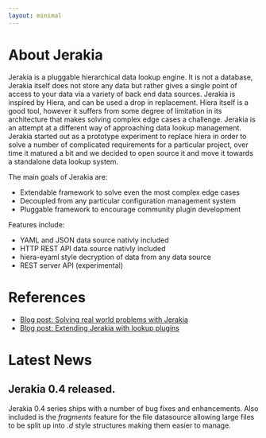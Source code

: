 ```yaml
---
layout: minimal
---
```


# About Jerakia

Jerakia is a pluggable hierarchical data lookup engine.  It is not a database, Jerakia itself does not store any data but rather gives a single point of access to your data via a variety of back end data sources.   Jerakia is inspired by Hiera, and can be used a drop in replacement. Hiera itself is a good tool, however it suffers from some degree of limitation in its architecture that makes solving complex edge cases a challenge. Jerakia is an attempt at a different way of approaching data lookup management.  Jerakia started out as a prototype experiment to replace hiera in order to solve a number of complicated requirements for a particular project, over time it matured a bit and we decided to open source it and move it towards a standalone data lookup system.

The main goals of Jerakia are:

* Extendable framework to solve even the most complex edge cases
* Decoupled from any particular configuration management system
* Pluggable framework to encourage community plugin development

Features include:

* YAML and JSON data source nativly included
* HTTP REST API data source nativly included
* hiera-eyaml style decryption of data from any data source
* REST server API (experimental)

# References
* [Blog post: Solving real world problems with Jerakia](http://www.craigdunn.org/2015/09/solving-real-world-problems-with-jerakia/)
* [Blog post: Extending Jerakia with lookup plugins](http://www.craigdunn.org/2015/09/extending-jerakia-with-lookup-plugins/)

# Latest News
## Jerakia 0.4 released.
Jerakia 0.4 series ships with a number of bug fixes and enhancements.  Also included is the _fragments_ feature for the file datasource allowing large files to be split up into _.d_ style structures making them easier to manage.
